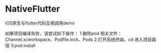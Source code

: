 # NativeFlutter
iOS原生与flutter代码互相调用demo

如果项目编译失败，请尝试如下操作：
1.删除pod 相关文件：Channel.xcworkspace、Podfile.lock、Pods
2.打开系统终端，cd 进入项目路径
3.pod install 